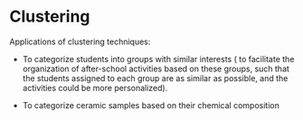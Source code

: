 # Clustering
Applications of clustering techniques:

- To categorize students into groups with similar interests ( to facilitate the organization of after-school activities based on these groups, such that the students assigned to each group are as similar as possible, and the activities could be more personalized).

- To categorize ceramic samples based on their chemical composition 

